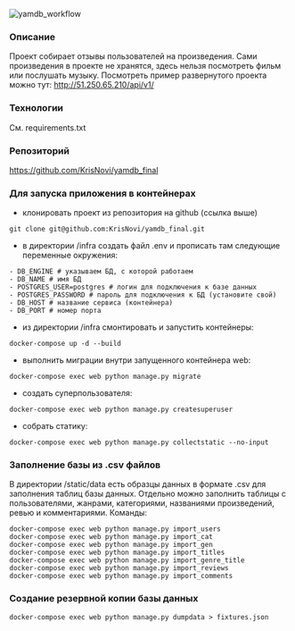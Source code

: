 ![yamdb_workflow](https://github.com/KrisNovi/yamdb_final/actions/workflows/yamdb_workflow.yml/badge.svg)
### Описание
Проект собирает отзывы пользователей на произведения. Сами произведения в проекте не хранятся,
здесь нельзя посмотреть фильм или послушать музыку.
Посмотреть пример развернутого проекта можно тут:
http://51.250.65.210/api/v1/
### Технологии
См. requirements.txt
### Репозиторий
https://github.com/KrisNovi/yamdb_final

### Для запуска приложения в контейнерах
- клонировать проект из репозитория на github (ссылка выше)
```
git clone git@github.com:KrisNovi/yamdb_final.git
```
- в директории /infra создать файл .env и прописать там следующие переменные окружения:
```
- DB_ENGINE # указываем БД, с которой работаем
- DB_NAME # имя БД
- POSTGRES_USER=postgres # логин для подключения к базе данных
- POSTGRES_PASSWORD # пароль для подключения к БД (установите свой)
- DB_HOST # название сервиса (контейнера)
- DB_PORT # номер порта
```
- из директории /infra смонтировать и запустить контейнеры:
```
docker-compose up -d --build
``` 
- выполнить миграции внутри запущенного контейнера web:
```
docker-compose exec web python manage.py migrate
```
- создать суперпользователя:
```
docker-compose exec web python manage.py createsuperuser
```
- собрать статику:
```
docker-compose exec web python manage.py collectstatic --no-input
```
### Заполнение базы из .csv файлов
В директории /static/data есть образцы данных в формате .csv для заполнения таблиц базы данных. Отдельно можно заполнить таблицы с пользователями, жанрами, категориями, названиями произведений, ревью и комментариями.
Команды:
```
docker-compose exec web python manage.py import_users
docker-compose exec web python manage.py import_cat
docker-compose exec web python manage.py import_gen
docker-compose exec web python manage.py import_titles
docker-compose exec web python manage.py import_genre_title
docker-compose exec web python manage.py import_reviews
docker-compose exec web python manage.py import_comments
```
### Создание резервной копии базы данных
```
docker-compose exec web python manage.py dumpdata > fixtures.json
```

